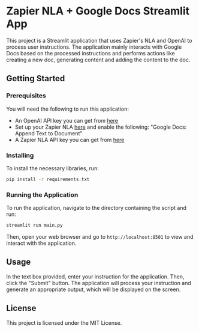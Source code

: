 # Zapier NLA + Google Docs Streamlit App

This project is a Streamlit application that uses Zapier's NLA  and OpenAI to process user instructions. The application mainly interacts with Google Docs based on the processed instructions and performs actions like creating a new doc, generating content and adding the content to the doc.

## Getting Started

### Prerequisites

You will need the following to run this application:

- An OpenAI API key you can get from [here](https://platform.openai.com/)
- Set up your Zapier NLA [here](https://nla.zapier.com/start/) and enable the following:
"Google Docs: Append Text to Document"
- A Zapier NLA API key you can get from [here](https://nla.zapier.com/credentials/)

### Installing

To install the necessary libraries, run:

```bash
pip install -r requirements.txt
```

### Running the Application

To run the application, navigate to the directory containing the script and run:

```bash
streamlit run main.py
```

Then, open your web browser and go to `http://localhost:8501` to view and interact with the application.

## Usage

In the text box provided, enter your instruction for the application. Then, click the "Submit" button. The application will process your instruction and generate an appropriate output, which will be displayed on the screen.

## License

This project is licensed under the MIT License.

